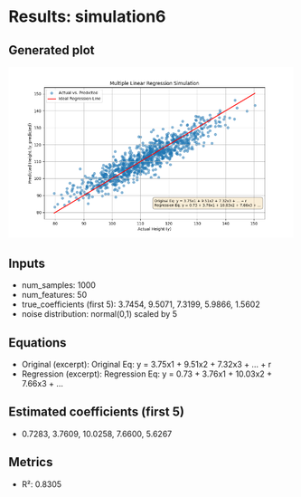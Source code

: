 # Results: simulation6

## Generated plot

![Actual vs Predicted](simulation6.png)

## Inputs

- num_samples: 1000
- num_features: 50
- true_coefficients (first 5): 3.7454, 9.5071, 7.3199, 5.9866, 1.5602
- noise distribution: normal(0,1) scaled by 5

## Equations

- Original (excerpt): Original Eq: y = 3.75x1 + 9.51x2 + 7.32x3 + ... + r
- Regression (excerpt): Regression Eq: y = 0.73 + 3.76x1 + 10.03x2 + 7.66x3 + ...

## Estimated coefficients (first 5)

- 0.7283, 3.7609, 10.0258, 7.6600, 5.6267

## Metrics

- R²: 0.8305
